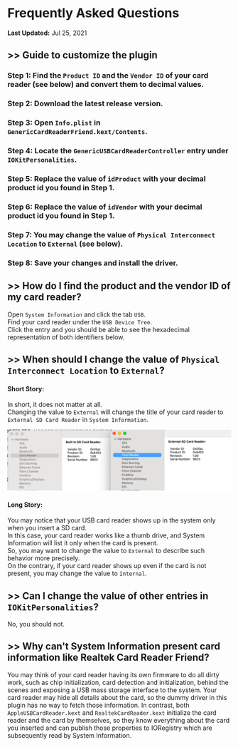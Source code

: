 #  Frequently Asked Questions

**Last Updated:** Jul 25, 2021

## >> Guide to customize the plugin

### Step 1: Find the `Product ID` and the `Vendor ID` of your card reader (see below) and convert them to decimal values.
### Step 2: Download the latest release version.
### Step 3: Open `Info.plist` in `GenericCardReaderFriend.kext/Contents`.
### Step 4: Locate the `GenericUSBCardReaderController` entry under `IOKitPersonalities`.
### Step 5: Replace the value of `idProduct` with your **decimal** product id you found in Step 1.
### Step 6: Replace the value of `idVendor` with your **decimal** product id you found in Step 1.
### Step 7: You may change the value of `Physical Interconnect Location` to `External` (see below).
### Step 8: Save your changes and install the driver.

## >> How do I find the product and the vendor ID of my card reader?
Open `System Information` and click the tab `USB`.  
Find your card reader under the `USB Device Tree`.  
Click the entry and you should be able to see the hexadecimal representation of both identifiers below.

## >> When should I change the value of `Physical Interconnect Location` to `External`?

#### Short Story:
In short, it does not matter at all.   
Changing the value to `External` will change the title of your card reader to `External SD Card Reader` in `System Information`.

![](Assets/PhysLocation.png)

#### Long Story:
You may notice that your USB card reader shows up in the system only when you insert a SD card.  
In this case, your card reader works like a thumb drive, and System Information will list it only when the card is present.  
So, you may want to change the value to `External` to describe such behavior more precisely.  
On the contrary, if your card reader shows up even if the card is not present, you may change the value to `Internal`.

## >> Can I change the value of other entries in `IOKitPersonalities`?
No, you should not.

## >> Why can't System Information present card information like Realtek Card Reader Friend?
You may think of your card reader having its own firmware to do all dirty work, such as chip initialization, card detection and initialization, behind the scenes 
and exposing a USB mass storage interface to the system. Your card reader may hide all details about the card, so the dummy driver in this plugin has no way to fetch those information. In contrast, both `AppleUSBCardReader.kext` and `RealtekCardReader.kext` initialize the card reader and the card by themselves, 
so they know everything about the card you inserted and can publish those properties to IORegistry which are subsequently read by System Information.
